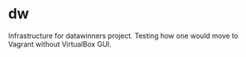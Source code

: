 # dw
Infrastructure for datawinners project. Testing how one would move to Vagrant without VirtualBox GUI.
